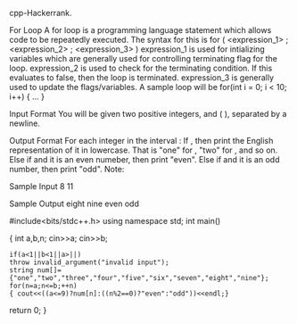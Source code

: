 cpp-Hackerrank.

For Loop
A for loop is a programming language statement which allows code to be repeatedly executed.
The syntax for this is
for ( <expression_1> ; <expression_2> ; <expression_3> )
<statement>
expression_1 is used for intializing variables which are generally used for controlling terminating flag
for the loop.
expression_2 is used to check for the terminating condition. If this evaluates to false, then the loop is
terminated.
expression_3 is generally used to update the flags/variables.
A sample loop will be
for(int i = 0; i < 10; i++) {
...
}
                      
Input Format
You will be given two positive integers, and ( ), separated by a newline.
                      
Output Format
For each integer in the interval :
If , then print the English representation of it in lowercase. That is "one" for , "two" for ,
and so on.
Else if and it is an even numeber, then print "even".
Else if and it is an odd number, then print "odd".
Note:
                      
Sample Input
8
11
                      
Sample Output
eight
nine
even
odd
                      
                      
  
                      
                      
#include<bits/stdc++.h>
  using namespace std;
  int main()
 
  {
    int a,b,n;
    cin>>a;
    cin>>b;
    
    if(a<1||b<1||a>||)
    throw invalid_argument("invalid input");
    string num[]={"one","two","three","four","five","six","seven","eight","nine"};
    for(n=a;n<=b;++n)
    { cout<<((a<=9)?num[n]:((n%2==0)?"even":"odd"))<<endl;}
  return 0;
  }
